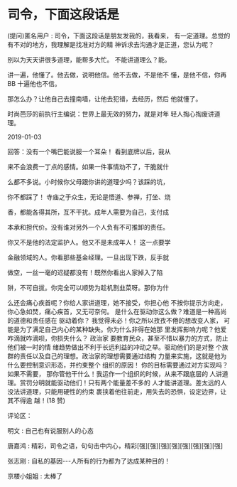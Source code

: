 # 司令，下面这段话是

(提问)匿名用户 : 司令，下面这段话是朋友发我的，我看来， 有一定道理。总觉的有不对的地方，我理解是找准对方的精 神诉求去沟通才是正道，您认为呢？

别以为天天讲很多道理，能帮多大忙。 不能讲道理么？能。

讲一遍，他懂了。他去做，说明他信。他不去做，不是他不 懂，是他不信，你再 BB 十遍他也不信。

那怎么办？让他自己去撞南墙，让他去犯错，去经历，然后 他就懂了。

时尚芭莎的前执行主编说：世界上最无效的努力，就是对年 轻人掏心掏废讲道理。

2019-01-03

回答：没有一个嘴巴能说服一个耳朵！ 看到底牌以后，我从

来不会浪费一丁点的感情。如果一件事情劝不了，干脆就什

么都不多说。小时候你父母跟你讲的道理少吗？该踩的坑，

你不都踩了！ 寺庙之于众生，无论是悟道、参禅，打坐、烧

香，都能各得其所，互不干扰。成年人需要为自己，支付成

本承和担代价。没有谁对另外一个人负有不可推卸的责任。

你又不是他的法定监护人。他又不是未成年人！ 这一点要学

金融领域的人。你看那些基金经理。一旦出现下跌，反手就

做空，一丝一毫的迟疑都没有！既然你看出人家掉入了陷

阱，不可自拔。你完全可以顺势为趁机割韭菜呀。那你为什

么还会痛心疾首呢？你给人家讲道理，她不接受，你担心他 不按你提示方向走，你心急如焚，痛心疾首，又无可奈何。 是什么在驱动你这么做？难道是一种高尚的道德和责任感在 驱动着你？ 我觉得未必！你之所以孜孜不倦的想改变人家， 可能是为了满足自己内心的某种缺失。你为什么非得在她那 里发挥影响力呢？他爱咋滴就咋滴呗，你损失什么？ 政治家 要教育民众，甚至不惜以暴力的方式，防止他们被一时的情 绪趋势做出不利于长远利益的冲动之举。驱动他们的是对整 个族群的责任以及自己的理想。政治家的理想需要通过结构 力量来实施，这就是他为什么要控制意识形态，并约束整个 组织的原因！ 你的目标需要通过对方实现吗？如果不需要， 那你管他干什么！我运作一个组织的时候，从来不跟底层的 人讲道理。赏罚分明就能驱动他们！只有两个能量差不多的 人才能讲道理。差太远的人没法讲道理，只能用硬性的约束 裹挟着他往前走，用失去的恐惧，设定边界，让其不得逾 越！(18 赞)

评论区：

明文 : 自己也有说服别人的心态

唐嘉鸿 : 精彩，司令之语，句句击中内心，精彩[强][强][强][强][强][强][强][强]

张志刚 : 自私的基因---人所有的行为都为了达成某种目的！

京楼小姐姐 : 太棒了